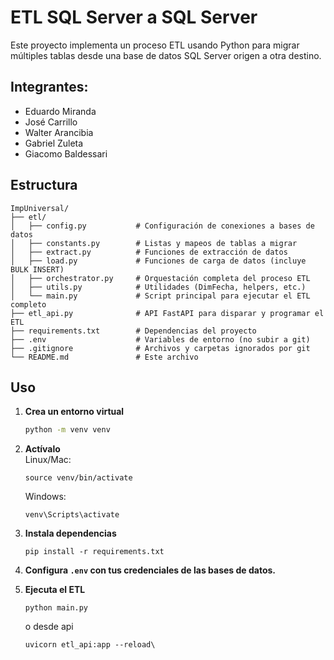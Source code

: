 # ETL SQL Server a SQL Server

Este proyecto implementa un proceso ETL usando Python para migrar múltiples tablas desde una base de datos SQL Server origen a otra destino.

## Integrantes:

- Eduardo Miranda
- José Carrillo
- Walter Arancibia
- Gabriel Zuleta
- Giacomo Baldessari

## Estructura

```
ImpUniversal/
├── etl/
│   ├── config.py           # Configuración de conexiones a bases de datos
│   ├── constants.py        # Listas y mapeos de tablas a migrar
│   ├── extract.py          # Funciones de extracción de datos
│   ├── load.py             # Funciones de carga de datos (incluye BULK INSERT)
│   ├── orchestrator.py     # Orquestación completa del proceso ETL
│   ├── utils.py            # Utilidades (DimFecha, helpers, etc.)
│   └── main.py             # Script principal para ejecutar el ETL completo
├── etl_api.py              # API FastAPI para disparar y programar el ETL
├── requirements.txt        # Dependencias del proyecto
├── .env                    # Variables de entorno (no subir a git)
├── .gitignore              # Archivos y carpetas ignorados por git
└── README.md               # Este archivo
```

## Uso

1. **Crea un entorno virtual**
   ```bash
   python -m venv venv
   ```
2. **Actívalo** \
   Linux/Mac:
   ```
   source venv/bin/activate
   ```
   Windows:
   ```
   venv\Scripts\activate
   ```
3. **Instala dependencias**
   ```
   pip install -r requirements.txt
   ```
4. **Configura `.env` con tus credenciales de las bases de datos.**

5. **Ejecuta el ETL**

   ```
   python main.py
   ```

   o desde api

   ```
   uvicorn etl_api:app --reload\
   ```
